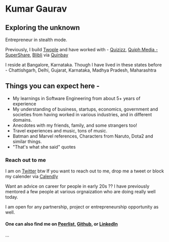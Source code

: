 # Kumar Gaurav

## Exploring the unknown

Entrepreneur in stealth mode.

Previously, I build [Twople](https://twople.in) and have worked with - [Quizizz](https://quizizz.com), [Quiph Media - SuperShare](http://ssup.co), [Blibli](https://blibli.com) via [Quinbay](http://quinbay.com)

I reside at Bangalore, Karnataka.
Though I have lived in these states before - Chattishgarh, Delhi, Gujarat, Karnataka, Madhya Pradesh, Maharashtra

## Things you can expect here -

* My learnings in Software Engineering from about 5+ years of experience
* My understanding of business, startups, economics, government and societies from having worked in various industries, and in different domains.
* Anecdotes with my friends, family, and some strangers too!
* Travel experiences and music, tons of music.
* Batman and Marvel references, Characters from Naruto, Dota2 and similar things.
* "That's what she said" quotes

### Reach out to me

I am on [Twitter](https://twitter.com/ikmrgrv) btw
If you want to reach out to me, drop me a tweet or block my calender via [Calendly](https://calendly.com/ikumargaurav)

Want an advice on career for people in early 20s ??
I have previously mentored a few people at various orgnaization who are doing really well today.

I am open for any partnership, project or entrepreneurship opportunity as well.

#### One can also find me on [Peerlist](https://peerlist.io/kumargaurav), [Github](https://github.com/ikmrgrv), or [LinkedIn](https://linkedin.com/in/heykumargaurav)

...
